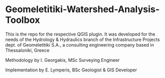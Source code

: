 # Geomeletitiki-Watershed-Analysis-Toolbox
This is the repo for the respective QGIS plugin. It was developed for the needs of the Hydrology & Hydraulics branch of the Infrastructure Projects dept. of Geomeletitiki S.A., a consulting engineering company based in Thessaloniki, Greece

Methodology by I. Georgakis, MSc Surveying Engineer

Implementation by E. Lymperis, BSc Geologist & GIS Developer
